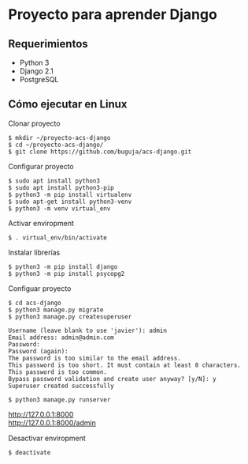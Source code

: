 # Proyecto para aprender Django

## Requerimientos
- Python 3
- Django 2.1
- PostgreSQL

## Cómo ejecutar en Linux
Clonar proyecto
```
$ mkdir ~/proyecto-acs-django
$ cd ~/proyecto-acs-django/
$ git clone https://github.com/buguja/acs-django.git
```

Configurar proyecto
```
$ sudo apt install python3
$ sudo apt install python3-pip
$ python3 -m pip install virtualenv
$ sudo apt-get install python3-venv
$ python3 -m venv virtual_env
```

Activar enviropment
```
$ . virtual_env/bin/activate
```

Instalar librerías
```
$ python3 -m pip install django
$ python3 -m pip install psycopg2
```

Configuar proyecto
```
$ cd acs-django
$ python3 manage.py migrate
$ python3 manage.py createsuperuser

Username (leave blank to use 'javier'): admin
Email address: admin@admin.com
Password: 
Password (again): 
The password is too similar to the email address.
This password is too short. It must contain at least 8 characters.
This password is too common.
Bypass password validation and create user anyway? [y/N]: y
Superuser created successfully

$ python3 manage.py runserver
```

http://127.0.0.1:8000  
http://127.0.0.1:8000/admin

Desactivar enviropment
```
$ deactivate
```
